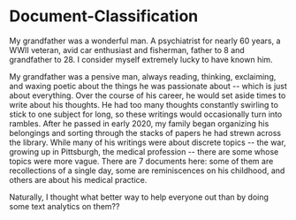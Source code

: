 # Document-Classification
My grandfather was a wonderful man. A psychiatrist for nearly 60 years, a WWII veteran, avid car enthusiast and fisherman, father to 8 and grandfather to 28. I consider myself extremely lucky to have known him. 

My grandfather was a pensive man, always reading, thinking, exclaiming, and waxing poetic about the things he was passionate about -- which is just about everything. Over the course of his career, he would set aside times to write about his thoughts. He had too many thoughts constantly swirling to stick to one subject for long, so these writings would occasionally turn into rambles. After he passed in early 2020, my family began organizing his belongings and sorting through the stacks of papers he had strewn across the library. While many of his writings were about discrete topics -- the war, growing up in Pittsburgh, the medical profession -- there are some whose topics were more vague. There are 7 documents here: some of them are recollections of a single day, some are reminiscences on his childhood, and others are about his medical practice.

Naturally, I thought what better way to help everyone out than by doing some text analytics on them?? 
